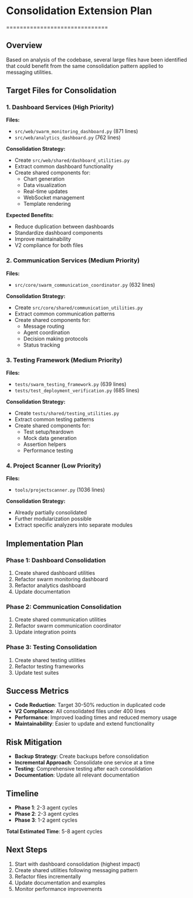 # Consolidation Extension Plan
==============================

## Overview

Based on analysis of the codebase, several large files have been identified that could benefit from the same consolidation pattern applied to messaging utilities.

## Target Files for Consolidation

### 1. Dashboard Services (High Priority)

**Files:**
- `src/web/swarm_monitoring_dashboard.py` (871 lines)
- `src/web/analytics_dashboard.py` (762 lines)

**Consolidation Strategy:**
- Create `src/web/shared/dashboard_utilities.py`
- Extract common dashboard functionality
- Create shared components for:
  - Chart generation
  - Data visualization
  - Real-time updates
  - WebSocket management
  - Template rendering

**Expected Benefits:**
- Reduce duplication between dashboards
- Standardize dashboard components
- Improve maintainability
- V2 compliance for both files

### 2. Communication Services (Medium Priority)

**Files:**
- `src/core/swarm_communication_coordinator.py` (632 lines)

**Consolidation Strategy:**
- Create `src/core/shared/communication_utilities.py`
- Extract common communication patterns
- Create shared components for:
  - Message routing
  - Agent coordination
  - Decision making protocols
  - Status tracking

### 3. Testing Framework (Medium Priority)

**Files:**
- `tests/swarm_testing_framework.py` (639 lines)
- `tests/test_deployment_verification.py` (685 lines)

**Consolidation Strategy:**
- Create `tests/shared/testing_utilities.py`
- Extract common testing patterns
- Create shared components for:
  - Test setup/teardown
  - Mock data generation
  - Assertion helpers
  - Performance testing

### 4. Project Scanner (Low Priority)

**Files:**
- `tools/projectscanner.py` (1036 lines)

**Consolidation Strategy:**
- Already partially consolidated
- Further modularization possible
- Extract specific analyzers into separate modules

## Implementation Plan

### Phase 1: Dashboard Consolidation
1. Create shared dashboard utilities
2. Refactor swarm monitoring dashboard
3. Refactor analytics dashboard
4. Update documentation

### Phase 2: Communication Consolidation
1. Create shared communication utilities
2. Refactor swarm communication coordinator
3. Update integration points

### Phase 3: Testing Consolidation
1. Create shared testing utilities
2. Refactor testing frameworks
3. Update test suites

## Success Metrics

- **Code Reduction**: Target 30-50% reduction in duplicated code
- **V2 Compliance**: All consolidated files under 400 lines
- **Performance**: Improved loading times and reduced memory usage
- **Maintainability**: Easier to update and extend functionality

## Risk Mitigation

- **Backup Strategy**: Create backups before consolidation
- **Incremental Approach**: Consolidate one service at a time
- **Testing**: Comprehensive testing after each consolidation
- **Documentation**: Update all relevant documentation

## Timeline

- **Phase 1**: 2-3 agent cycles
- **Phase 2**: 2-3 agent cycles  
- **Phase 3**: 1-2 agent cycles

**Total Estimated Time**: 5-8 agent cycles

## Next Steps

1. Start with dashboard consolidation (highest impact)
2. Create shared utilities following messaging pattern
3. Refactor files incrementally
4. Update documentation and examples
5. Monitor performance improvements
